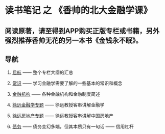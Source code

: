 # 读书笔记 之 《香帅的北大金融学课》

## 阅读原著，请至得到APP购买正版专栏或书籍，另外强烈推荐香帅无花的另一本书《金钱永不眠》。

## 导航
1. [启航](/启航.md) —— 整个专栏大纲的汇总

2. [常识](/常识.md) —— 学习金融学需要了解的一些基本的常识和概念

3. [金融机构](/金融机构.md) —— 各种金融机构和金融制度简述

4. [徐远金融学专题](/徐远金融学专题.md) —— 徐远教授客串讲解金融学

5. [徐远房地产专题](/徐远房地产专题.md) —— 徐远教授客串讲解中国房地产

6. [债务](/债务.md) —— 债务变幻多端，但其本质只有一句话 —— 信用杠杆